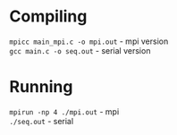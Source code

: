 # Compiling
`mpicc main_mpi.c -o mpi.out` - mpi version  
`gcc main.c -o seq.out` - serial version

# Running 
`mpirun -np 4 ./mpi.out` - mpi  
`./seq.out` - serial